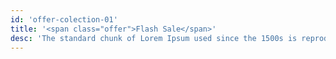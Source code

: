 ```yaml
---
id: 'offer-colection-01'
title: '<span class="offer">Flash Sale</span>'
desc: 'The standard chunk of Lorem Ipsum used since the 1500s is reproduced for those. Sections 1.10.32 and 1.10.33 from “de Finibus Bonorum et Malorum'
---
```


